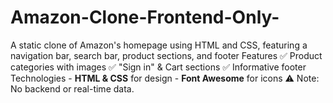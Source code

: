 # Amazon-Clone-Frontend-Only-
A static clone of Amazon's homepage using HTML and CSS, featuring a navigation bar, search bar, product sections, and footer Features   ✅ Product categories with images   ✅ "Sign in" &amp; Cart sections   ✅ Informative footer Technologies   - **HTML &amp; CSS** for design   - **Font Awesome** for icons    ⚠️ Note: No backend or real-time data.

